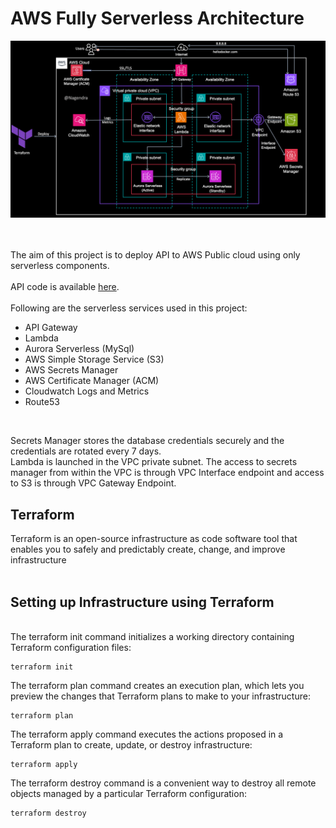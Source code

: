 # AWS Fully Serverless Architecture
![Serverless-min](https://github.com/SreeniDevSecOps/serverless-infra/blob/main/serverless.gif)

<br><br>
The aim of this project is to deploy API to AWS Public cloud using only serverless components.
<br><br>
API code is available [here](https://github.com/SreeniDevSecOps/serverless-infra).
<br><br>
Following are the serverless services used in this project:
- API Gateway
- Lambda
- Aurora Serverless (MySql)
- AWS Simple Storage Service (S3)
- AWS Secrets Manager
- AWS Certificate Manager (ACM)
- Cloudwatch Logs and Metrics
- Route53
<br>

Secrets Manager stores the database credentials securely and the credentials are rotated every 7 days.<br>
Lambda is launched in the VPC private subnet. The access to secrets manager from within the VPC is through VPC Interface endpoint and access to S3 is through VPC Gateway Endpoint.<br>

## Terraform
Terraform is an open-source infrastructure as code software tool that enables you to safely and predictably create, change, and improve infrastructure <br><br>

## Setting up Infrastructure using Terraform 
 
<br> The terraform init command initializes a working directory containing Terraform configuration files:
```
terraform init
```

The terraform plan command creates an execution plan, which lets you preview the changes that Terraform plans to make to your infrastructure:
```
terraform plan
```

The terraform apply command executes the actions proposed in a Terraform plan to create, update, or destroy infrastructure:
```
terraform apply
```

The terraform destroy command is a convenient way to destroy all remote objects managed by a particular Terraform configuration:
```
terraform destroy
```
